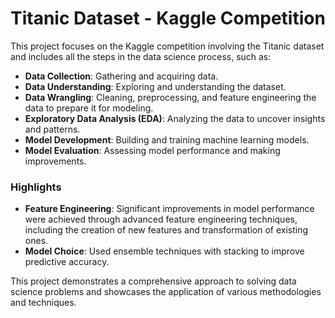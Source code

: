 # Titanic Dataset - Kaggle Competition

This project focuses on the Kaggle competition involving the Titanic dataset and includes all the steps in the data science process, such as:

- **Data Collection**: Gathering and acquiring data.
- **Data Understanding**: Exploring and understanding the dataset.
- **Data Wrangling**: Cleaning, preprocessing, and feature engineering the data to prepare it for modeling.
- **Exploratory Data Analysis (EDA)**: Analyzing the data to uncover insights and patterns.
- **Model Development**: Building and training machine learning models.
- **Model Evaluation**: Assessing model performance and making improvements.

### Highlights

- **Feature Engineering**: Significant improvements in model performance were achieved through advanced feature engineering techniques, including the creation of new features and transformation of existing ones.
- **Model Choice**: Used ensemble techniques with stacking to improve predictive accuracy.

This project demonstrates a comprehensive approach to solving data science problems and showcases the application of various methodologies and techniques.
